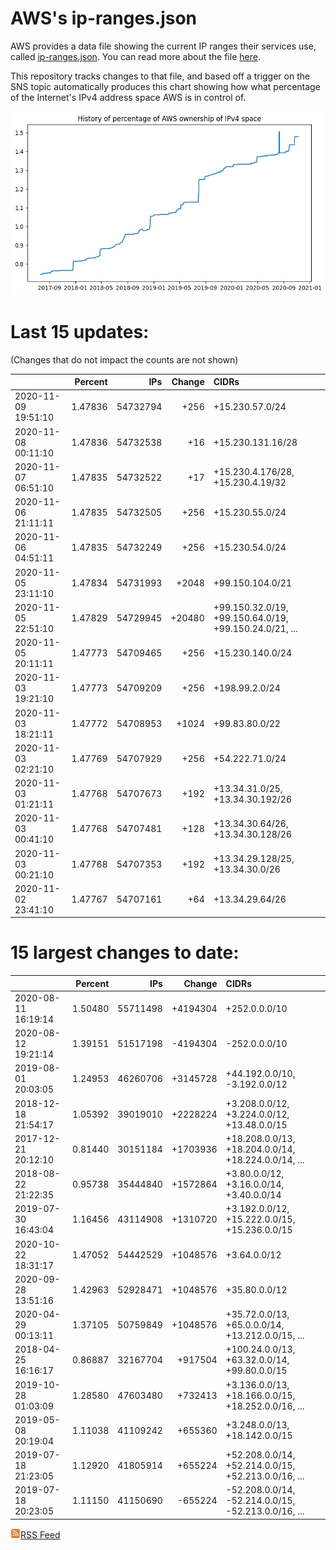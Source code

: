 # AWS's ip-ranges.json

AWS provides a data file showing the current IP ranges their
services use, called [ip-ranges.json](https://ip-ranges.amazonaws.com/ip-ranges.json).  You 
can read more about the file [here](https://docs.aws.amazon.com/general/latest/gr/aws-ip-ranges.html).

This repository tracks changes to that file, and based off a trigger on the SNS topic 
automatically produces this chart showing how what percentage of the Internet's IPv4 
address space AWS is in control of.

![History of AWS](history_count.png)

# Last 15 updates:

(Changes that do not impact the counts are not shown)

| | Percent | IPs | Change | CIDRs |
| :--- | ---: | ---: | ---: | :--- |
| 2020-11-09 19:51:10 | 1.47836 | 54732794 | +256 | +15.230.57.0/24 |
| 2020-11-08 00:11:10 | 1.47836 | 54732538 | +16 | +15.230.131.16/28 |
| 2020-11-07 06:51:10 | 1.47835 | 54732522 | +17 | +15.230.4.176/28, +15.230.4.19/32 |
| 2020-11-06 21:11:11 | 1.47835 | 54732505 | +256 | +15.230.55.0/24 |
| 2020-11-06 04:51:11 | 1.47835 | 54732249 | +256 | +15.230.54.0/24 |
| 2020-11-05 23:11:10 | 1.47834 | 54731993 | +2048 | +99.150.104.0/21 |
| 2020-11-05 22:51:10 | 1.47829 | 54729945 | +20480 | +99.150.32.0/19, +99.150.64.0/19, +99.150.24.0/21, ... |
| 2020-11-05 20:11:11 | 1.47773 | 54709465 | +256 | +15.230.140.0/24 |
| 2020-11-03 19:21:10 | 1.47773 | 54709209 | +256 | +198.99.2.0/24 |
| 2020-11-03 18:21:11 | 1.47772 | 54708953 | +1024 | +99.83.80.0/22 |
| 2020-11-03 02:21:10 | 1.47769 | 54707929 | +256 | +54.222.71.0/24 |
| 2020-11-03 01:21:11 | 1.47768 | 54707673 | +192 | +13.34.31.0/25, +13.34.30.192/26 |
| 2020-11-03 00:41:10 | 1.47768 | 54707481 | +128 | +13.34.30.64/26, +13.34.30.128/26 |
| 2020-11-03 00:21:10 | 1.47768 | 54707353 | +192 | +13.34.29.128/25, +13.34.30.0/26 |
| 2020-11-02 23:41:10 | 1.47767 | 54707161 | +64 | +13.34.29.64/26 |


# 15 largest changes to date:

| | Percent | IPs | Change | CIDRs |
| :--- | ---: | ---: | ---: | :--- |
| 2020-08-11 16:19:14 | 1.50480 | 55711498 | +4194304 | +252.0.0.0/10 |
| 2020-08-12 19:21:14 | 1.39151 | 51517198 | -4194304 | -252.0.0.0/10 |
| 2019-08-01 20:03:05 | 1.24953 | 46260706 | +3145728 | +44.192.0.0/10, -3.192.0.0/12 |
| 2018-12-18 21:54:17 | 1.05392 | 39019010 | +2228224 | +3.208.0.0/12, +3.224.0.0/12, +13.48.0.0/15 |
| 2017-12-21 20:12:10 | 0.81440 | 30151184 | +1703936 | +18.208.0.0/13, +18.204.0.0/14, +18.224.0.0/14, ... |
| 2018-08-22 21:22:35 | 0.95738 | 35444840 | +1572864 | +3.80.0.0/12, +3.16.0.0/14, +3.40.0.0/14 |
| 2019-07-30 16:43:04 | 1.16456 | 43114908 | +1310720 | +3.192.0.0/12, +15.222.0.0/15, +15.236.0.0/15 |
| 2020-10-22 18:31:17 | 1.47052 | 54442529 | +1048576 | +3.64.0.0/12 |
| 2020-09-28 13:51:16 | 1.42963 | 52928471 | +1048576 | +35.80.0.0/12 |
| 2020-04-29 00:13:11 | 1.37105 | 50759849 | +1048576 | +35.72.0.0/13, +65.0.0.0/14, +13.212.0.0/15, ... |
| 2018-04-25 16:16:17 | 0.86887 | 32167704 | +917504 | +100.24.0.0/13, +63.32.0.0/14, +99.80.0.0/15 |
| 2019-10-28 01:03:09 | 1.28580 | 47603480 | +732413 | +3.136.0.0/13, +18.166.0.0/15, +18.252.0.0/16, ... |
| 2019-05-08 20:19:04 | 1.11038 | 41109242 | +655360 | +3.248.0.0/13, +18.142.0.0/15 |
| 2019-07-18 21:23:05 | 1.12920 | 41805914 | +655224 | +52.208.0.0/14, +52.214.0.0/15, +52.213.0.0/16, ... |
| 2019-07-18 20:23:05 | 1.11150 | 41150690 | -655224 | -52.208.0.0/14, -52.214.0.0/15, -52.213.0.0/16, ... |


[![RSS Icon](rss-icon.png)RSS Feed](https://raw.githubusercontent.com/seligman/aws-ip-ranges/master/rss.xml)
